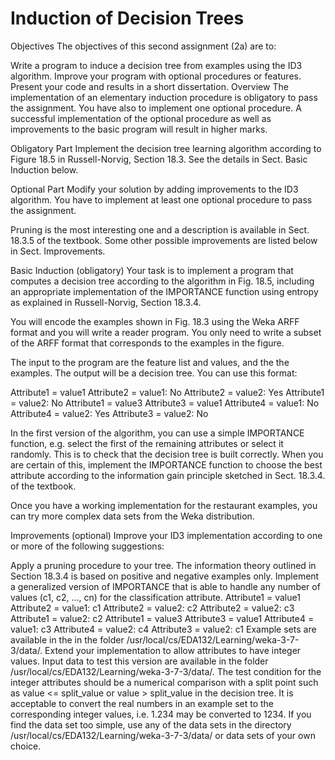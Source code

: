 Induction of Decision Trees
=======
Objectives
The objectives of this second assignment (2a) are to:

Write a program to induce a decision tree from examples using the ID3 algorithm.
Improve your program with optional procedures or features.
Present your code and results in a short dissertation.
Overview
The implementation of an elementary induction procedure is obligatory to pass the assignment. You have also to implement one optional procedure. A successful implementation of the optional procedure as well as improvements to the basic program will result in higher marks.

Obligatory Part
Implement the decision tree learning algorithm according to Figure 18.5 in Russell-Norvig, Section 18.3. See the details in Sect. Basic Induction below.

Optional Part
Modify your solution by adding improvements to the ID3 algorithm. You have to implement at least one optional procedure to pass the assignment.

Pruning is the most interesting one and a description is available in Sect. 18.3.5 of the textbook. Some other possible improvements are listed below in Sect. Improvements.

Basic Induction (obligatory)
Your task is to implement a program that computes a decision tree according to the algorithm in Fig. 18.5, including an appropriate implementation of the IMPORTANCE function using entropy as explained in Russell-Norvig, Section 18.3.4.

You will encode the examples shown in Fig. 18.3 using the Weka ARFF format and you will write a reader program. You only need to write a subset of the ARFF format that corresponds to the examples in the figure.

The input to the program are the feature list and values, and the the examples. The output will be a decision tree. You can use this format:

Attribute1 = value1
   Attribute2 = value1: No
   Attribute2 = value2: Yes
Attribute1 = value2: No
Attribute1 = value3
   Attribute3 = value1
     Attribute4 = value1: No
     Attribute4 = value2: Yes
   Attribute3 = value2: No

In the first version of the algorithm, you can use a simple IMPORTANCE function, e.g. select the first of the remaining attributes or select it randomly. This is to check that the decision tree is built correctly. When you are certain of this, implement the IMPORTANCE function to choose the best attribute according to the information gain principle sketched in Sect. 18.3.4. of the textbook.

Once you have a working implementation for the restaurant examples, you can try more complex data sets from the Weka distribution.

Improvements (optional)
Improve your ID3 implementation according to one or more of the following suggestions:

Apply a pruning procedure to your tree.
The information theory outlined in Section 18.3.4 is based on positive and negative examples only. Implement a generalized version of IMPORTANCE that is able to handle any number of values (c1, c2, ..., cn) for the classification attribute.
Attribute1 = value1
   Attribute2 = value1: c1
   Attribute2 = value2: c2
   Attribute2 = value2: c3
Attribute1 = value2: c2
Attribute1 = value3
   Attribute3 = value1
     Attribute4 = value1: c3
     Attribute4 = value2: c4
   Attribute3 = value2: c1
Example sets are available in the in the folder /usr/local/cs/EDA132/Learning/weka-3-7-3/data/.
Extend your implementation to allow attributes to have integer values. Input data to test this version are available in the folder /usr/local/cs/EDA132/Learning/weka-3-7-3/data/. The test condition for the integer attributes should be a numerical comparison with a split point such as value <= split_value or value > split_value in the decision tree. It is acceptable to convert the real numbers in an example set to the corresponding integer values, i.e. 1.234 may be converted to 1234.
If you find the data set too simple, use any of the data sets in the directory /usr/local/cs/EDA132/Learning/weka-3-7-3/data/ or data sets of your own choice.
